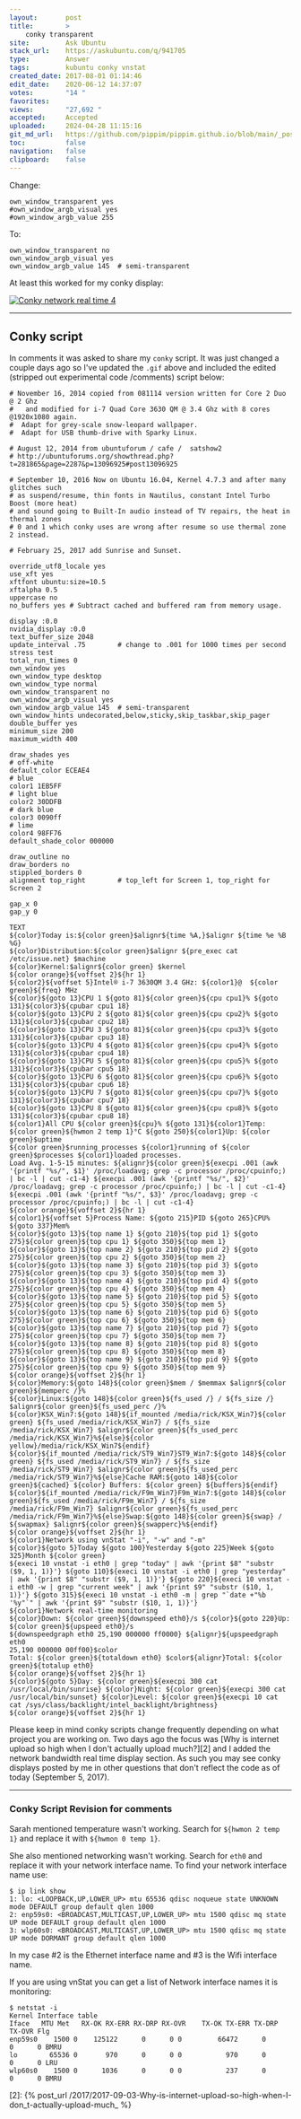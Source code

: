 ```yaml
---
layout:       post
title:        >
    conky transparent
site:         Ask Ubuntu
stack_url:    https://askubuntu.com/q/941705
type:         Answer
tags:         kubuntu conky vnstat
created_date: 2017-08-01 01:14:46
edit_date:    2020-06-12 14:37:07
votes:        "14 "
favorites:    
views:        "27,692 "
accepted:     Accepted
uploaded:     2024-04-28 11:15:16
git_md_url:   https://github.com/pippim/pippim.github.io/blob/main/_posts/2017/2017-08-01-conky-transparent.md
toc:          false
navigation:   false
clipboard:    false
---
```


Change:

``` 
own_window_transparent yes
#own_window_argb_visual yes
#own_window_argb_value 255
```

To:

``` 
own_window_transparent no
own_window_argb_visual yes
own_window_argb_value 145  # semi-transparent
```

At least this worked for my conky display:

[![Conky network real time 4][1]][1]


----------

## Conky script

In comments it was asked to share my `conky` script. It was just changed a couple days ago so I've updated the `.gif` above and included the edited (stripped out experimental code /comments) script below:

``` 
# November 16, 2014 copied from 081114 version written for Core 2 Duo @ 2 Ghz
#   and modified for i-7 Quad Core 3630 QM @ 3.4 Ghz with 8 cores @1920x1080 again.
#  Adapt for grey-scale snow-leopard wallpaper.
#  Adapt for USB thumb-drive with Sparky Linux.

# August 12, 2014 from ubuntuforum / cafe /  satshow2
# http://ubuntuforums.org/showthread.php?t=281865&page=2287&p=13096925#post13096925

# September 10, 2016 Now on Ubuntu 16.04, Kernel 4.7.3 and after many glitches such
# as suspend/resume, thin fonts in Nautilus, constant Intel Turbo Boost (more heat)
# and sound going to Built-In audio instead of TV repairs, the heat in thermal zones
# 0 and 1 which conky uses are wrong after resume so use thermal zone 2 instead.

# February 25, 2017 add Sunrise and Sunset.

override_utf8_locale yes
use_xft yes
xftfont ubuntu:size=10.5
xftalpha 0.5
uppercase no
no_buffers yes # Subtract cached and buffered ram from memory usage.

display :0.0
nvidia_display :0.0
text_buffer_size 2048
update_interval .75        # change to .001 for 1000 times per second stress test
total_run_times 0
own_window yes
own_window_type desktop
own_window_type normal
own_window_transparent no
own_window_argb_visual yes
own_window_argb_value 145  # semi-transparent
own_window_hints undecorated,below,sticky,skip_taskbar,skip_pager
double_buffer yes
minimum_size 200
maximum_width 400

draw_shades yes
# off-white
default_color ECEAE4
# blue
color1 1EB5FF
# light blue
color2 30DDFB
# dark blue
color3 0090ff
# lime
color4 98FF76
default_shade_color 000000

draw_outline no
draw_borders no
stippled_borders 0
alignment top_right        # top_left for Screen 1, top_right for Screen 2

gap_x 0
gap_y 0

TEXT
${color}Today is:${color green}$alignr${time %A,}$alignr ${time %e %B %G}
${color}Distribution:${color green}$alignr ${pre_exec cat /etc/issue.net} $machine
${color}Kernel:$alignr${color green} $kernel
${color orange}${voffset 2}${hr 1}
${color2}${voffset 5}Intel® i-7 3630QM 3.4 GHz: ${color1}@  ${color green}${freq} MHz   
${color}${goto 13}CPU 1 ${goto 81}${color green}${cpu cpu1}% ${goto 131}${color3}${cpubar cpu1 18}
${color}${goto 13}CPU 2 ${goto 81}${color green}${cpu cpu2}% ${goto 131}${color3}${cpubar cpu2 18}
${color}${goto 13}CPU 3 ${goto 81}${color green}${cpu cpu3}% ${goto 131}${color3}${cpubar cpu3 18}
${color}${goto 13}CPU 4 ${goto 81}${color green}${cpu cpu4}% ${goto 131}${color3}${cpubar cpu4 18}
${color}${goto 13}CPU 5 ${goto 81}${color green}${cpu cpu5}% ${goto 131}${color3}${cpubar cpu5 18}
${color}${goto 13}CPU 6 ${goto 81}${color green}${cpu cpu6}% ${goto 131}${color3}${cpubar cpu6 18}
${color}${goto 13}CPU 7 ${goto 81}${color green}${cpu cpu7}% ${goto 131}${color3}${cpubar cpu7 18}
${color}${goto 13}CPU 8 ${goto 81}${color green}${cpu cpu8}% ${goto 131}${color3}${cpubar cpu8 18}
${color1}All CPU ${color green}${cpu}% ${goto 131}${color1}Temp: ${color green}${hwmon 2 temp 1}°C ${goto 250}${color1}Up: ${color green}$uptime
${color green}$running_processes ${color1}running of ${color green}$processes ${color1}loaded processes.
Load Avg. 1-5-15 minutes: ${alignr}${color green}${execpi .001 (awk '{printf "%s/", $1}' /proc/loadavg; grep -c processor /proc/cpuinfo;) | bc -l | cut -c1-4} ${execpi .001 (awk '{printf "%s/", $2}' /proc/loadavg; grep -c processor /proc/cpuinfo;) | bc -l | cut -c1-4} ${execpi .001 (awk '{printf "%s/", $3}' /proc/loadavg; grep -c processor /proc/cpuinfo;) | bc -l | cut -c1-4}
${color orange}${voffset 2}${hr 1}
${color1}${voffset 5}Process Name: ${goto 215}PID ${goto 265}CPU% ${goto 337}Mem%
${color}${goto 13}${top name 1} ${goto 210}${top pid 1} ${goto 275}${color green}${top cpu 1} ${goto 350}${top mem 1}
${color}${goto 13}${top name 2} ${goto 210}${top pid 2} ${goto 275}${color green}${top cpu 2} ${goto 350}${top mem 2}
${color}${goto 13}${top name 3} ${goto 210}${top pid 3} ${goto 275}${color green}${top cpu 3} ${goto 350}${top mem 3}
${color}${goto 13}${top name 4} ${goto 210}${top pid 4} ${goto 275}${color green}${top cpu 4} ${goto 350}${top mem 4}
${color}${goto 13}${top name 5} ${goto 210}${top pid 5} ${goto 275}${color green}${top cpu 5} ${goto 350}${top mem 5}
${color}${goto 13}${top name 6} ${goto 210}${top pid 6} ${goto 275}${color green}${top cpu 6} ${goto 350}${top mem 6}
${color}${goto 13}${top name 7} ${goto 210}${top pid 7} ${goto 275}${color green}${top cpu 7} ${goto 350}${top mem 7}
${color}${goto 13}${top name 8} ${goto 210}${top pid 8} ${goto 275}${color green}${top cpu 8} ${goto 350}${top mem 8}
${color}${goto 13}${top name 9} ${goto 210}${top pid 9} ${goto 275}${color green}${top cpu 9} ${goto 350}${top mem 9}
${color orange}${voffset 2}${hr 1}
${color}Memory:${goto 148}${color green}$mem / $memmax $alignr${color green}${memperc /}%
${color}Linux:${goto 148}${color green}${fs_used /} / ${fs_size /} $alignr${color green}${fs_used_perc /}%
${color}KSX_Win7:${goto 148}${if_mounted /media/rick/KSX_Win7}${color green} ${fs_used /media/rick/KSX_Win7} / ${fs_size /media/rick/KSX_Win7} $alignr${color green}${fs_used_perc /media/rick/KSX_Win7}%${else}${color yellow}/media/rick/KSX_Win7${endif}
${color}${if_mounted /media/rick/ST9_Win7}ST9_Win7:${goto 148}${color green} ${fs_used /media/rick/ST9_Win7} / ${fs_size /media/rick/ST9_Win7} $alignr${color green}${fs_used_perc /media/rick/ST9_Win7}%${else}Cache RAM:${goto 148}${color green}${cached} ${color} Buffers: ${color green} ${buffers}${endif}
${color}${if_mounted /media/rick/F9m_Win7}F9m_Win7:${goto 148}${color green}${fs_used /media/rick/F9m_Win7} / ${fs_size /media/rick/F9m_Win7} $alignr${color green}${fs_used_perc /media/rick/F9m_Win7}%${else}Swap:${goto 148}${color green}${swap} / ${swapmax} $alignr${color green}${swapperc}%${endif}
${color orange}${voffset 2}${hr 1}
${color1}Network using vnStat "-i", "-w" and "-m"
${color}${goto 5}Today ${goto 100}Yesterday ${goto 225}Week ${goto 325}Month ${color green}
${execi 10 vnstat -i eth0 | grep "today" | awk '{print $8" "substr ($9, 1, 1)}'} ${goto 110}${execi 10 vnstat -i eth0 | grep "yesterday" | awk '{print $8" "substr ($9, 1, 1)}'} ${goto 220}${execi 10 vnstat -i eth0 -w | grep "current week" | awk '{print $9" "substr ($10, 1, 1)}'} ${goto 315}${execi 10 vnstat -i eth0 -m | grep "`date +"%b '%y"`" | awk '{print $9" "substr ($10, 1, 1)}'}
${color1}Network real-time monitoring
${color}Down: ${color green}${downspeed eth0}/s ${color}${goto 220}Up: ${color green}${upspeed eth0}/s
${downspeedgraph eth0 25,190 000000 ff0000} ${alignr}${upspeedgraph eth0
25,190 000000 00ff00}$color
Total: ${color green}${totaldown eth0} $color${alignr}Total: ${color green}${totalup eth0}
${color orange}${voffset 2}${hr 1}
${color}${goto 5}Day: ${color green}${execpi 300 cat /usr/local/bin/sunrise} ${color}Night: ${color green}${execpi 300 cat /usr/local/bin/sunset} ${color}Level: ${color green}${execpi 10 cat cat /sys/class/backlight/intel_backlight/brightness}
${color orange}${voffset 2}${hr 1}
```

Please keep in mind conky scripts change frequently depending on what project you are working on. Two days ago the focus was [Why is internet upload so high when I don&#39;t actually upload much?][2] and I added the network bandwidth real time display section. As such you may see conky displays posted by me in other questions that don't reflect the code as of today (September 5, 2017).


----------

### Conky Script Revision for comments

Sarah mentioned temperature wasn't working. Search for `${hwmon 2 temp 1}` and replace it with `${hwmon 0 temp 1}`.

She also mentioned networking wasn't working. Search for `eth0` and replace it with your network interface name. To find your network interface name use:

``` 
$ ip link show
1: lo: <LOOPBACK,UP,LOWER_UP> mtu 65536 qdisc noqueue state UNKNOWN mode DEFAULT group default qlen 1000
2: enp59s0: <BROADCAST,MULTICAST,UP,LOWER_UP> mtu 1500 qdisc mq state UP mode DEFAULT group default qlen 1000
3: wlp60s0: <BROADCAST,MULTICAST,UP,LOWER_UP> mtu 1500 qdisc mq state UP mode DORMANT group default qlen 1000
```

In my case #2 is the Ethernet interface name and #3 is the Wifi interface name.

If you are using vnStat you can get a list of Network interface names it is monitoring:

``` 
$ netstat -i
Kernel Interface table
Iface   MTU Met   RX-OK RX-ERR RX-DRP RX-OVR    TX-OK TX-ERR TX-DRP TX-OVR Flg
enp59s0    1500 0    125122      0      0 0         66472      0      0      0 BMRU
lo        65536 0       970      0      0 0           970      0      0      0 LRU
wlp60s0    1500 0      1036      0      0 0           237      0      0      0 BMRU
```

  [1]: https://i.stack.imgur.com/meM7C.gif
  [2]: {% post_url /2017/2017-09-03-Why-is-internet-upload-so-high-when-I-don_t-actually-upload-much_ %}


